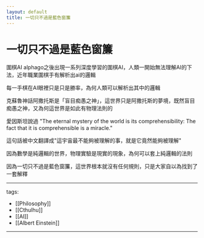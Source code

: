 ```yaml
---
layout: default
title: 一切只不過是藍色窗簾
---
```


# 一切只不過是藍色窗簾

圍棋AI alphago之後出現一系列深度學習的圍棋AI，人類一開始無法理解AI的下法，近年職業圍棋手有解析出ai的邏輯

每一手棋在AI眼裡只是只是勝率，為何人類可以解析出其中的邏輯


克蘇魯神話阿撒托斯是「盲目痴愚之神」，這世界只是阿撒托斯的夢境，既然盲目痴愚之神，又為何這世界是如此有物理法則的

愛因斯坦說過 "The eternal mystery of the world is its comprehensibility: The fact that it is comprehensible is a miracle." 

這句話被中文翻譯成"這宇宙最不能夠被理解的事，就是它竟然能夠被理解"

因為數學是純邏輯的世界，物理實驗是現實的現象，為何可以套上純邏輯的法則

 

因為一切只不過是藍色窗簾，這世界根本就沒有任何規則，只是大家自以為找到了一套解釋

 

---
tags:
  - [[Philosophy]]
  - [[Cthulhu]]
  - [[AI]]
  - [[Albert Einstein]]

---

